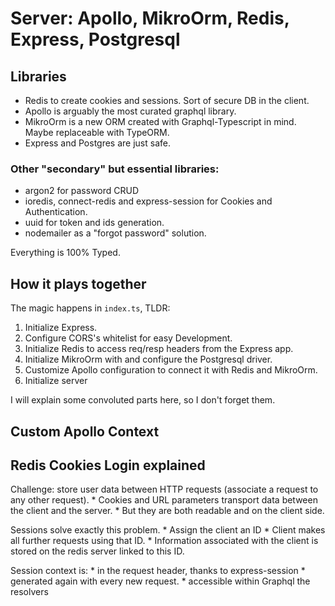 # Server: Apollo, MikroOrm, Redis, Express, Postgresql

## Libraries

* Redis to create cookies and sessions. Sort of secure DB in the client.
* Apollo is arguably the most curated graphql library.
* MikroOrm is a new ORM created with Graphql-Typescript in mind. Maybe replaceable with TypeORM.
* Express and Postgres are just safe.

### Other "secondary" but essential libraries:
* argon2 for password CRUD
* ioredis, connect-redis and express-session for Cookies and Authentication.
* uuid for token and ids generation.
* nodemailer as a "forgot password" solution.

Everything is 100% Typed.

## How it plays together

The magic happens in `index.ts`, TLDR:

1. Initialize Express.
2. Configure CORS's whitelist for easy Development.
3. Initialize Redis to access req/resp headers from the Express app.
4. Initialize MikroOrm with and configure the Postgresql driver.
5. Customize Apollo configuration to connect it with Redis and MikroOrm.
6. Initialize server

I will explain some convoluted parts here, so I don't forget them.

## Custom Apollo Context

## Redis Cookies Login explained

Challenge: store user data between HTTP requests (associate a request to any other request).
        * Cookies and URL parameters transport data between the client and the server.
        * But they are both readable and on the client side.

Sessions solve exactly this problem.
        * Assign the client an ID
        * Client makes all further requests using that ID.
        * Information associated with the client is stored on the redis server linked to this ID.

Session context is: 
    * in the request header, thanks to express-session
    * generated again with every new request.
    * accessible within Graphql the resolvers
